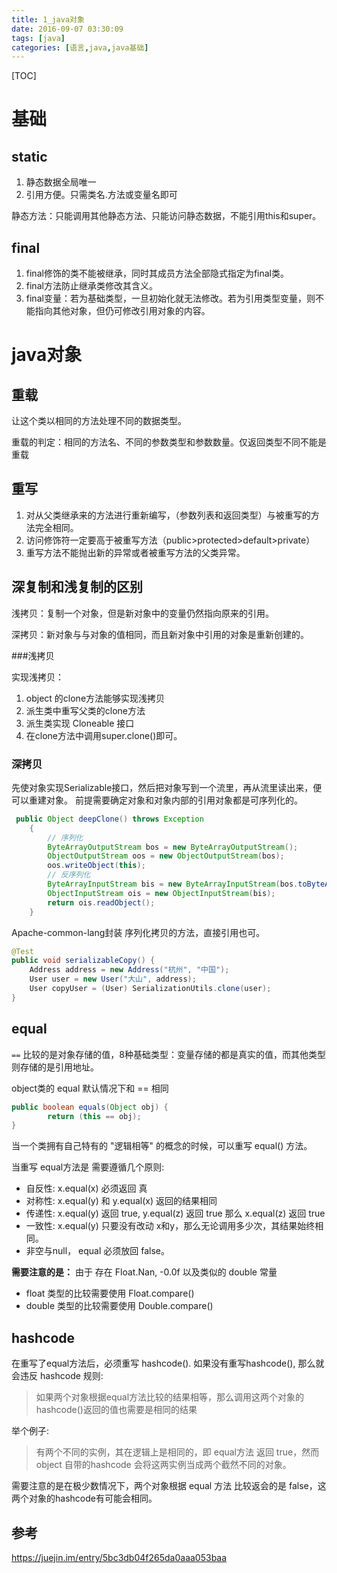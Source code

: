 ```yaml
---
title: 1_java对象
date: 2016-09-07 03:30:09
tags: [java]
categories: [语言,java,java基础]
---
```


[TOC]

<!--more-->

# 基础

## static

1. 静态数据全局唯一
2. 引用方便。只需类名.方法或变量名即可

静态方法：只能调用其他静态方法、只能访问静态数据，不能引用this和super。

## final

1. final修饰的类不能被继承，同时其成员方法全部隐式指定为final类。
2. final方法防止继承类修改其含义。
3. final变量：若为基础类型，一旦初始化就无法修改。若为引用类型变量，则不能指向其他对象，但仍可修改引用对象的内容。


# java对象

## 重载

让这个类以相同的方法处理不同的数据类型。

重载的判定：相同的方法名、不同的参数类型和参数数量。仅返回类型不同不能是重载

## 重写

1. 对从父类继承来的方法进行重新编写，（参数列表和返回类型）与被重写的方法完全相同。
2. 访问修饰符一定要高于被重写方法（public>protected>default>private）
3. 重写方法不能抛出新的异常或者被重写方法的父类异常。

## 深复制和浅复制的区别

浅拷贝：复制一个对象，但是新对象中的变量仍然指向原来的引用。

深拷贝：新对象与与对象的值相同，而且新对象中引用的对象是重新创建的。

###浅拷贝

实现浅拷贝：
1. object 的clone方法能够实现浅拷贝
2. 派生类中重写父类的clone方法
2. 派生类实现 Cloneable 接口
3. 在clone方法中调用super.clone()即可。

### 深拷贝

先使对象实现Serializable接口，然后把对象写到一个流里，再从流里读出来，便可以重建对象。
前提需要确定对象和对象内部的引用对象都是可序列化的。

```java
 public Object deepClone() throws Exception
    {
        // 序列化
        ByteArrayOutputStream bos = new ByteArrayOutputStream();
        ObjectOutputStream oos = new ObjectOutputStream(bos);
        oos.writeObject(this);
        // 反序列化
        ByteArrayInputStream bis = new ByteArrayInputStream(bos.toByteArray());
        ObjectInputStream ois = new ObjectInputStream(bis);
        return ois.readObject();
    }
```

Apache-common-lang封装 序列化拷贝的方法，直接引用也可。

```java
@Test
public void serializableCopy() {
    Address address = new Address("杭州", "中国");
    User user = new User("大山", address);
    User copyUser = (User) SerializationUtils.clone(user);
}
```

## equal

`==` 比较的是对象存储的值，8种基础类型：变量存储的都是真实的值，而其他类型则存储的是引用地址。

object类的 equal 默认情况下和 == 相同

```java
public boolean equals(Object obj) {
        return (this == obj);
}
```

当一个类拥有自己特有的 "逻辑相等" 的概念的时候，可以重写 equal() 方法。

当重写 equal方法是 需要遵循几个原则:

- 自反性: x.equal(x) 必须返回 真
- 对称性: x.equal(y) 和 y.equal(x) 返回的结果相同
- 传递性: x.equal(y) 返回 true, y.equal(z) 返回 true 那么 x.equal(z) 返回 true
- 一致性: x.equal(y) 只要没有改动 x和y，那么无论调用多少次，其结果始终相同。
- 非空与null， equal 必须放回 false。

**需要注意的是：**
由于 存在 Float.Nan, -0.0f 以及类似的 double 常量

- float  类型的比较需要使用 Float.compare()
- double 类型的比较需要使用 Double.compare()

## hashcode

在重写了equal方法后，必须重写 hashcode(). 如果没有重写hashcode(), 那么就会违反 hashcode 规则: 

> 如果两个对象根据equal方法比较的结果相等，那么调用这两个对象的hashcode()返回的值也需要是相同的结果

举个例子:

> 有两个不同的实例，其在逻辑上是相同的，即 equal方法 返回 true，然而 object 自带的hashcode 会将这两实例当成两个截然不同的对象。

需要注意的是在极少数情况下，两个对象根据 equal 方法 比较返会的是 false，这两个对象的hashcode有可能会相同。

## 参考

https://juejin.im/entry/5bc3db04f265da0aaa053baa